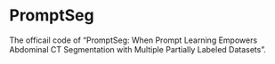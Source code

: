 # PromptSeg
The officail code of “PromptSeg: When Prompt Learning Empowers Abdominal CT Segmentation with Multiple Partially Labeled Datasets”.
